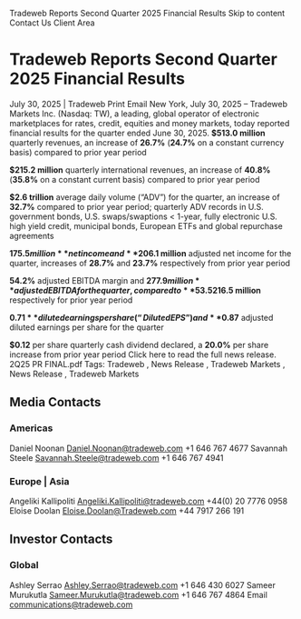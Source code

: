 Tradeweb Reports Second Quarter 2025 Financial Results Skip to content 
Contact Us  Client Area
# Tradeweb Reports Second Quarter 2025 Financial Results
July 30, 2025 | Tradeweb 
Print
Email
New York, July 30, 2025 – Tradeweb Markets Inc. (Nasdaq: TW), a leading, global operator of electronic marketplaces for rates, credit, equities and money markets, today reported financial results for the quarter ended June 30, 2025.
**$513.0 million** quarterly revenues, an increase of **26.7%** (**24.7%** on a constant currency basis) compared to prior year period  
  
**$215.2 million** quarterly international revenues, an increase of **40.8%** (**35.8%** on a constant current basis) compared to prior year period   
  
**$2.6 trillion** average daily volume (“ADV”) for the quarter, an increase of **32.7%** compared to prior year period; quarterly ADV records in U.S. government bonds, U.S. swaps/swaptions < 1-year, fully electronic U.S. high yield credit, municipal bonds, European ETFs and global repurchase agreements   
  
**$175.5 million** net income and **$206.1 million** adjusted net income for the quarter, increases of **28.7%** and **23.7%** respectively from prior year period  
  
**54.2%** adjusted EBITDA margin and **$277.9 million** adjusted EBITDA for the quarter, compared to **53.5%** and **$216.5 million** respectively for prior year period  
  
**$0.71** diluted earnings per share (“Diluted EPS”) and **$0.87** adjusted diluted earnings per share for the quarter  
  
**$0.12** per share quarterly cash dividend declared, a **20.0%** per share increase from prior year period
Click here to read the full news release.
2Q25 PR FINAL.pdf
Tags: Tradeweb ,  News Release ,  Tradeweb Markets ,  News Release ,  Tradeweb Markets
## Media Contacts
###  Americas 
Daniel Noonan
Daniel.Noonan@tradeweb.com
+1 646 767 4677 
Savannah Steele 
Savannah.Steele@tradeweb.com
+1 646 767 4941 
###  Europe | Asia 
Angeliki Kallipoliti
Angeliki.Kallipoliti@tradeweb.com 
+44(0) 20 7776 0958 
Eloise Doolan
Eloise.Doolan@Tradeweb.com
+44 7917 266 191 
## Investor Contacts
###  Global 
Ashley Serrao
Ashley.Serrao@tradeweb.com
+1 646 430 6027 
Sameer Murukutla
Sameer.Murukutla@tradeweb.com
+1 646 767 4864 
Email
communications@tradeweb.com